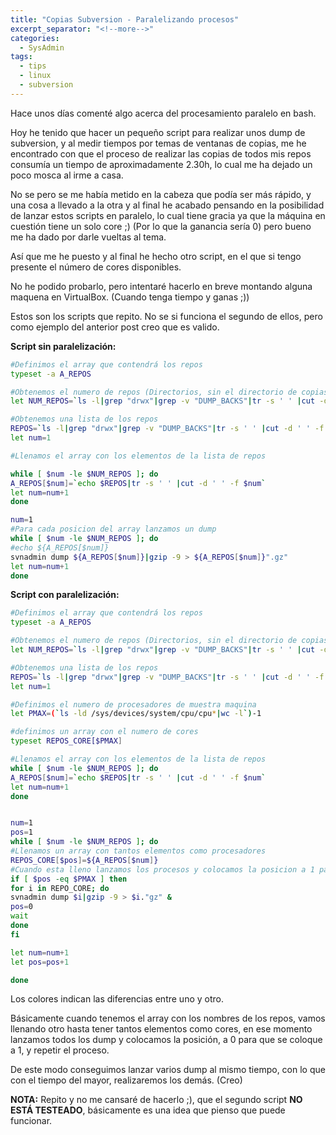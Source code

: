 ```yaml
---
title: "Copias Subversion - Paralelizando procesos"
excerpt_separator: "<!--more-->"
categories:
  - SysAdmin
tags:
  - tips
  - linux
  - subversion
---
```

Hace unos días comenté algo acerca del procesamiento paralelo en bash.

Hoy he tenido que hacer un pequeño script para realizar unos dump de subversion, y al medir tiempos por temas de ventanas de copias, me he encontrado con que el proceso de realizar las copias de todos mis repos consumía un tiempo de aproximadamente 2.30h, lo cual me ha dejado un poco mosca al irme a casa.
<!--more-->

No se pero se me había metido en la cabeza que podía ser más rápido, y una cosa a llevado a la otra y al final he acabado pensando en la posibilidad de lanzar estos scripts en paralelo, lo cual tiene gracia ya que la máquina en cuestión tiene un solo core ;) (Por lo que la ganancia sería 0) pero bueno me ha dado por darle vueltas al tema.

Así que me he puesto y al final he hecho otro script, en el que si tengo presente el número de cores disponibles.

No he podido probarlo, pero intentaré hacerlo en breve montando alguna maquena en VirtualBox. (Cuando tenga tiempo y ganas ;))

Estos son los scripts que repito. No se si funciona el segundo de ellos, pero como ejemplo del anterior post creo que es valido.

**Script sin paralelización:**
```bash
#Definimos el array que contendrá los repos
typeset -a A_REPOS

#Obtenemos el numero de repos (Directorios, sin el directorio de copias ni el "." o el "..")
let NUM_REPOS=`ls -l|grep "drwx"|grep -v "DUMP_BACKS"|tr -s ' ' |cut -d ' ' -f 9|tr -s '.'|cut -d '.' -f 1|wc -l`

#Obtenemos una lista de los repos
REPOS=`ls -l|grep "drwx"|grep -v "DUMP_BACKS"|tr -s ' ' |cut -d ' ' -f 9|tr -s '.'|cut -d '.' -f 1`
let num=1

#Llenamos el array con los elementos de la lista de repos

while [ $num -le $NUM_REPOS ]; do
A_REPOS[$num]=`echo $REPOS|tr -s ' ' |cut -d ' ' -f $num`
let num=num+1
done

num=1
#Para cada posicion del array lanzamos un dump
while [ $num -le $NUM_REPOS ]; do
#echo ${A_REPOS[$num]}
svnadmin dump ${A_REPOS[$num]}|gzip -9 > ${A_REPOS[$num]}".gz"
let num=num+1
done
```

**Script con paralelización:**
```bash
#Definimos el array que contendrá los repos
typeset -a A_REPOS

#Obtenemos el numero de repos (Directorios, sin el directorio de copias ni el "." o el "..")
let NUM_REPOS=`ls -l|grep "drwx"|grep -v "DUMP_BACKS"|tr -s ' ' |cut -d ' ' -f 9|tr -s '.'|cut -d '.' -f 1|wc -l`

#Obtenemos una lista de los repos
REPOS=`ls -l|grep "drwx"|grep -v "DUMP_BACKS"|tr -s ' ' |cut -d ' ' -f 9|tr -s '.'|cut -d '.' -f 1`
let num=1

#Definimos el numero de procesadores de muestra maquina
let PMAX=(`ls -ld /sys/devices/system/cpu/cpu*|wc -l`)-1

#definimos un array con el numero de cores
typeset REPOS_CORE[$PMAX]

#Llenamos el array con los elementos de la lista de repos
while [ $num -le $NUM_REPOS ]; do
A_REPOS[$num]=`echo $REPOS|tr -s ' ' |cut -d ' ' -f $num`
let num=num+1
done


num=1
pos=1
while [ $num -le $NUM_REPOS ]; do
#Llenamos un array con tantos elementos como procesadores
REPOS_CORE[$pos]=${A_REPOS[$num]}
#Cuando esta lleno lanzamos los procesos y colocamos la posicion a 1 para volver a llenarlo
if [ $pos -eq $PMAX ] then
for i in REPO_CORE; do
svnadmin dump $i|gzip -9 > $i."gz" &
pos=0
wait
done
fi

let num=num+1
let pos=pos+1

done
```

Los colores indican las diferencias entre uno y otro.

Básicamente cuando tenemos el array con los nombres de los repos, vamos llenando otro hasta tener tantos elementos como cores, en ese momento lanzamos todos los dump y colocamos la posición, a 0 para que se coloque a 1, y repetir el proceso.

De este modo conseguimos lanzar varios dump al mismo tiempo, con lo que con el tiempo del mayor, realizaremos los demás. (Creo)

**NOTA:** Repito y no me cansaré de hacerlo ;), que el segundo script **NO ESTÁ TESTEADO**, básicamente es una idea que pienso que puede funcionar.